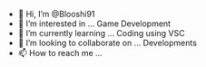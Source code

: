- 👋 Hi, I’m @Blooshi91
- 👀 I’m interested in ... Game Development
- 🌱 I’m currently learning ... Coding using VSC
- 💞️ I’m looking to collaborate on ... Developments
- 📫 How to reach me ...

<!---
Blooshi91/Blooshi91 is a ✨ special ✨ repository because its `README.md` (this file) appears on your GitHub profile.
You can click the Preview link to take a look at your changes.
--->
